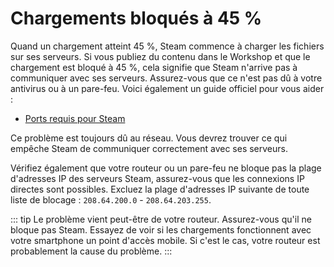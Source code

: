 # Chargements bloqués à 45 %

Quand un chargement atteint 45 %, Steam commence à charger les fichiers sur ses serveurs. Si vous publiez du contenu dans le Workshop et que le chargement est bloqué à 45 %, cela signifie que Steam n'arrive pas à communiquer avec ses serveurs. Assurez-vous que ce n'est pas dû à votre antivirus ou à un pare-feu. Voici également un guide officiel pour vous aider :

* [Ports requis pour Steam](https://support.steampowered.com/kb_article.php?ref=8571-GLVN-8711)

Ce problème est toujours dû au réseau. Vous devrez trouver ce qui empêche Steam de communiquer correctement avec ses serveurs.

Vérifiez également que votre routeur ou un pare-feu ne bloque pas la plage d'adresses IP des serveurs Steam, assurez-vous que les connexions IP directes sont possibles. Excluez la plage d'adresses IP suivante de toute liste de blocage : `208.64.200.0` - `208.64.203.255`.

::: tip
Le problème vient peut-être de votre routeur. Assurez-vous qu'il ne bloque pas Steam. Essayez de voir si les chargements fonctionnent avec votre smartphone un point d'accès mobile. Si c'est le cas, votre routeur est probablement la cause du problème.
:::